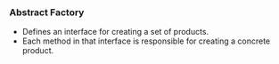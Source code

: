 ### Abstract Factory

* Defines an interface for creating a set of products.
* Each method in that interface is responsible for creating a concrete product.